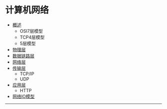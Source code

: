 # 计算机网络

- [概述](https://github.com/linw7/Skill-Tree/blob/master/计算机网络/概述.md)
  - OSI7层模型
  - TCP4层模型
  - 5层模型
- [物理层](https://github.com/linw7/Skill-Tree/blob/master/计算机网络/物理层.md)
- [数据链路层](https://github.com/linw7/Skill-Tree/blob/master/计算机网络/数据链路层.md)
- [网络层](https://github.com/linw7/Skill-Tree/blob/master/计算机网络/网络层.md)
- [传输层](https://github.com/linw7/Skill-Tree/blob/master/计算机网络/传输层.md)
  - TCP/IP
  - UDP
- [应用层](https://github.com/linw7/Skill-Tree/blob/master/计算机网络/应用层.md)
  - HTTP
- [网络IO模型](https://github.com/linw7/Skill-Tree/blob/master/计算机网络/网络IO模型.md)

---